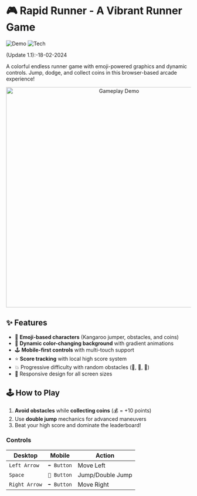 # 🎮 Rapid Runner - A Vibrant Runner Game

![Demo](https://img.shields.io/badge/Demo-Live_Game-blue) 
![Tech](https://img.shields.io/badge/Built_with-HTML%20%7C%20CSS%20%7C%20JS-orange)

(Update 1.1):-18-02-2024

A colorful endless runner game with emoji-powered graphics and dynamic controls. Jump, dodge, and collect coins in this browser-based arcade experience!

<p align="center">
  <img src="https://raw.githubusercontent.com/yourusername/emoji-color-chase/main/screenshots/gameplay.gif" width="600" alt="Gameplay Demo">
</p>

## ✨ Features
- 🦘 **Emoji-based characters** (Kangaroo jumper, obstacles, and coins)
- 🎨 **Dynamic color-changing background** with gradient animations
- 🕹️ **Mobile-first controls** with multi-touch support
- ⭐ **Score tracking** with local high score system
- 💥 Progressive difficulty with random obstacles (🚧, 🚗, 👾)
- 🌈 Responsive design for all screen sizes

## 🕹️ How to Play
1. **Avoid obstacles** while **collecting coins** (💰 = +10 points)
2. Use **double jump** mechanics for advanced maneuvers
3. Beat your high score and dominate the leaderboard!

### Controls
| Desktop           | Mobile           | Action          |
|-------------------|------------------|-----------------|
| `Left Arrow`      | `⬅️ Button`      | Move Left       |
| `Space`           | `🦘 Button`       | Jump/Double Jump|
| `Right Arrow`     | `➡️ Button`      | Move Right      |
